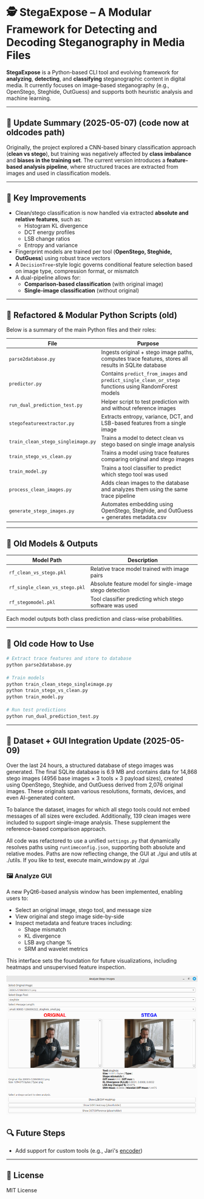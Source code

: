 
# 🕵️ StegaExpose – A Modular Framework for Detecting and Decoding Steganography in Media Files

**StegaExpose** is a Python-based CLI tool and evolving framework for **analyzing**, **detecting**, and **classifying** steganographic content in digital media. It currently focuses on image-based steganography (e.g., OpenStego, Steghide, OutGuess) and supports both heuristic analysis and machine learning.

---

## 🌟 Update Summary (2025-05-07) (code now at oldcodes path)

Originally, the project explored a CNN-based binary classification approach (**clean vs stego**), but training was negatively affected by **class imbalance** and **biases in the training set**. The current version introduces a **feature-based analysis pipeline**, where structured traces are extracted from images and used in classification models.

---

## 🧪 Key Improvements

- Clean/stego classification is now handled via extracted **absolute and relative features**, such as:
  - Histogram KL divergence
  - DCT energy profiles
  - LSB change ratios
  - Entropy and variance
- Fingerprint models are trained per tool (**OpenStego, Steghide, OutGuess**) using robust trace vectors
- A `DecisionTree`-style logic governs conditional feature selection based on image type, compression format, or mismatch
- A dual-pipeline allows for:
  - **Comparison-based classification** (with original image)
  - **Single-image classification** (without original)

---

## 🧠 Refactored & Modular Python Scripts (old)

Below is a summary of the main Python files and their roles:

| File | Purpose |
|------|---------|
| `parse2database.py` | Ingests original + stego image paths, computes trace features, stores all results in SQLite database |
| `predictor.py` | Contains `predict_from_images` and `predict_single_clean_or_stego` functions using RandomForest models |
| `run_dual_prediction_test.py` | Helper script to test prediction with and without reference images |
| `stegofeatureextractor.py` | Extracts entropy, variance, DCT, and LSB-based features from a single image |
| `train_clean_stego_singleimage.py` | Trains a model to detect clean vs stego based on single image analysis |
| `train_stego_vs_clean.py` | Trains a model using trace features comparing original and stego images |
| `train_model.py` | Trains a tool classifier to predict which stego tool was used |
| `process_clean_images.py` | Adds clean images to the database and analyzes them using the same trace pipeline |
| `generate_stego_images.py` | Automates embedding using OpenStego, Steghide, and OutGuess + generates metadata.csv |

---

## 🤖 Old Models & Outputs

| Model Path | Description |
|------------|-------------|
| `rf_clean_vs_stego.pkl` | Relative trace model trained with image pairs |
| `rf_single_clean_vs_stego.pkl` | Absolute feature model for single-image stego detection |
| `rf_stegomodel.pkl` | Tool classifier predicting which stego software was used |

Each model outputs both class prediction and class-wise probabilities.

---

## 🔨 Old code How to Use

```bash
# Extract trace features and store to database
python parse2database.py

# Train models
python train_clean_stego_singleimage.py
python train_stego_vs_clean.py
python train_model.py

# Run test predictions
python run_dual_prediction_test.py
```

---

## 📸 Dataset + GUI Integration Update (2025-05-09)

Over the last 24 hours, a structured database of stego images was generated. The final SQLite database is 6.9 MB and contains data for 14,868 stego images (4956 base images × 3 tools × 3 payload sizes), created using OpenStego, Steghide, and OutGuess derived from 2,076 original images. These originals span various resolutions, formats, devices, and even AI-generated content.

To balance the dataset, images for which all stego tools could not embed messages of all sizes were excluded. Additionally, 139 clean images were included to support single-image analysis. These supplement the reference-based comparison approach.

All code was refactored to use a unified `settings.py` that dynamically resolves paths using `runtimeconfig.json`, supporting both absolute and relative modes. Paths are now reflecting change, the GUI at ./gui and utils at ./utils. If you like to test, execute main_window.py at ./gui

### 🖼 Analyze GUI

A new PyQt6-based analysis window has been implemented, enabling users to:
- Select an original image, stego tool, and message size
- View original and stego image side-by-side
- Inspect metadata and feature traces including:
  - Shape mismatch
  - KL divergence
  - LSB avg change %
  - SRM and wavelet metrics

This interface sets the foundation for future visualizations, including heatmaps and unsupervised feature inspection.

![GUI screenshot](https://github.com/divergentti/stegoexpose/blob/main/images/gui090525.png)  <!-- replace with actual image if uploaded -->


## 🔍 Future Steps

- Add support for custom tools (e.g., Jari's [encoder](https://github.com/divergentti/steganography))

---

## 📄 License

MIT License

